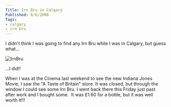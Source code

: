 ```yaml
---
Title: Irn Bru in Calgary
Published: 8/6/2008
Tags:
- calgary
- irn bru
---
```


I didn't think I was going to find any Irn Bru while I was in Calgary, but guess what...

![IrnBru](https://gep13wpstorage.blob.core.windows.net/gep13/2008/6/8/IrnBru.jpg)

...I did!!

When I was at the Cinema last weekend to see the new Indiana Jones Movie, I saw the "A Taste of Britain" store. It was closed, but through the window I could see some Irn Bru. I went back there this Friday just past after work and I bought some.  It was £1.60 for a bottle, but it was well worth it!!!
